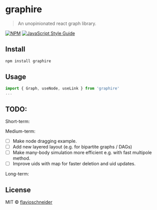 # graphire

> An unopinionated react graph library.

[![NPM](https://img.shields.io/npm/v/graphire.svg)](https://www.npmjs.com/package/graphire) [![JavaScript Style Guide](https://img.shields.io/badge/code_style-standard-brightgreen.svg)](https://standardjs.com)

## Install

```bash
npm install graphire
```

## Usage

```jsx
import { Graph, useNode, useLink } from 'graphire'
...
```

## TODO:
Short-term:

Medium-term:
- [ ] Make node dragging example.
- [ ] Add new layered layout (e.g. for bipartite graphs / DAGs)
- [ ] Make many-body simulation more efficient e.g. with fast multipole method.
- [ ] Improve uids with map for faster deletion and uid updates. 

Long-term:


## License

MIT © [flavioschneider](https://github.com/flavioschneider)
